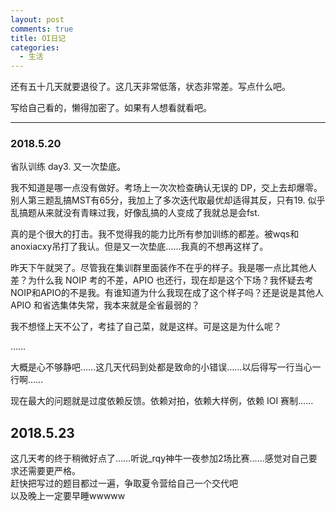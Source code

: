 ```yaml
---
layout: post
comments: true
title: OI日记
categories:
  - 生活
---
```


还有五十几天就要退役了。这几天非常低落，状态非常差。写点什么吧。

写给自己看的，懒得加密了。如果有人想看就看吧。

--------------------

### 2018.5.20

省队训练 day3. 又一次垫底。

我不知道是哪一点没有做好。考场上一次次检查确认无误的 DP，交上去却爆零。别人第三题乱搞MST有65分，我加上了多次迭代取最优却适得其反，只有19. 似乎乱搞题从来就没有青睐过我，好像乱搞的人变成了我就总是会fst. 

真的是个很大的打击。我不觉得我的能力比所有参加训练的都差。被wqs和anoxiacxy吊打了我认。但是又一次垫底……我真的不想再这样了。

昨天下午就哭了。尽管我在集训群里面装作不在乎的样子。我是哪一点比其他人差？为什么我 NOIP 考的不差，APIO 也还行，现在却是这个下场？我怀疑去考NOIP和APIO的不是我。有谁知道为什么我现在成了这个样子吗？还是说是其他人 APIO 和省选集体失常，我本来就是全省最弱的？

我不想怪上天不公了，考挂了自己菜，就是这样。可是这是为什么呢？

……

大概是心不够静吧……这几天代码到处都是致命的小错误……以后得写一行当心一行啊……

现在最大的问题就是过度依赖反馈。依赖对拍，依赖大样例，依赖 IOI 赛制……

## 2018.5.23
这几天考的终于稍微好点了……听说\_rqy神牛一夜参加2场比赛……感觉对自己要求还需要更严格。    
赶快把写过的题目都过一遍，争取夏令营给自己一个交代吧    
以及晚上一定要早睡wwwww
